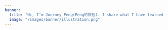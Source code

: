 ```yaml
---
banner:
  title: "Hi, I’m Journey Peng(Peng的旅程). I share what I have learned in the field of software development."
  image: "/images/banner/illustration.png"
---
```

